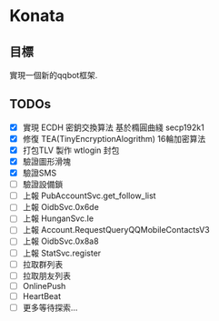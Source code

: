 # Konata

## 目標
 實現一個新的qqbot框架.

## TODOs
 - [x] 實現 ECDH 密鈅交換算法 基於橢圓曲綫 secp192k1
 - [x] 修復 TEA(TinyEncryptionAlogrithm) 16輪加密算法
 - [x] 打包TLV 製作 wtlogin 封包
 - [x] 驗證圖形滑塊
 - [x] 驗證SMS
 - [ ] 驗證設備鎖
 - [ ] 上報 PubAccountSvc.get_follow_list
 - [ ] 上報 OidbSvc.0x6de
 - [ ] 上報 HunganSvc.Ie
 - [ ] 上報 Account.RequestQueryQQMobileContactsV3
 - [ ] 上報 OidbSvc.0x8a8
 - [ ] 上報 StatSvc.register 
 - [ ] 拉取群列表
 - [ ] 拉取朋友列表
 - [ ] OnlinePush
 - [ ] HeartBeat
 - [ ] 更多等待探索...
